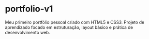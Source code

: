 # portfolio-v1
Meu primeiro portfólio pessoal criado com HTML5 e CSS3. Projeto de aprendizado focado em estruturação, layout básico e prática de desenvolvimento web.

